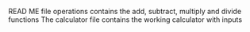 READ ME
file operations contains the add, subtract, multiply and divide functions
The calculator file contains the working calculator with inputs 

